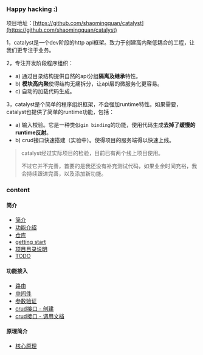 ### Happy hacking :\)

项目地址：[https://github.com/shaomingquan/catalyst](https://github.com/shaomingquan/catalyst)

1，catalyst是一个dev阶段的http api框架。致力于创建高内聚低耦合的工程，让我们更专注于业务。

2，专注开发阶段程序组织：

* a\) 通过目录结构提供自然的api分组**隔离及继承**特性。
* b\) **模块高内聚**使得结构无痛拆分，让api层的微服务化更容易。
* c\) 自动的加载代码生成。

3，catalyst是个简单的程序组织框架，不会强加runtime特性。如果需要，catalyst也提供了简单的runtime功能，包括：

* a\) 输入校验。它是一种类似`gin binding`的功能，使用代码生成**去掉了缓慢的runtime反射**。
* b\) crud接口快速搭建（实验中）。使得项目的服务端得以快速上线。

> catalyst经过实际项目的检验，目前已有两个线上项目使用。
>
> 不过它并不完善，首要的是我还没有补充测试代码，如果业余时间充裕，我会持续跟进完善，以及添加新功能。

### content

#### 简介

* [简介](README.md)
* [功能介绍](jian-jie.md)
* [仓库](cang-ku.md)
* [getting start](an-zhuang-yun-xing.md)
* [项目目录说明](mu-lu-jian-jie.md)
* [TODO](todo.md)

#### 功能接入

* [路由](methods.md)
* [中间件](zi-dong-de-lu-you-ming-ming-kong-jian.md)
* [参数验证](can-shu-yan-zheng.md)
* [crud接口 - 创建](curdjie-kou.md)
* [crud接口 - 调用文档](curdjie-kou-diao-yong-wen-dang.md)

#### 原理简介

* [核心原理](yuan-li-jian-jie/he-xin-yuan-li.md)



